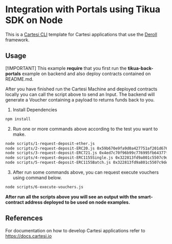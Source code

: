 # Integration with Portals using Tikua SDK on Node

This is a [Cartesi CLI](https://docs.cartesi.io/cartesi-rollups/1.3/quickstart/) template for Cartesi applications that use the [Deroll](https://github.com/tuler/deroll) framework.

## Usage

[!IMPORTANT]
This example **require** that you first run the **tikua-back-portals** example on backend and also deploy contracts contained on README.md.

After you have finished run the Cartesi Machine and deployed contracts locally you can call the script above to send an Input. The backend will generate a Voucher containing a payload to returns funds back to you.

1. Install Dependencies

```sh
npm install
```

2. Run one or more commands above according to the test you want to make.

```sh
node scripts/1-request-deposit-ether.js
node scripts/2-request-deposit-ERC20.js 0x59b670e9fa9d0a427751af201d676719a970857b # ERC20 Token
node scripts/3-request-deposit-ERC721.js 0x4ed7c70f96b99c776995fb64377f0d4ab3b0e1c1 # ERC721 Token
node scripts/4-request-deposit-ERC1155Single.js 0x322813fd9a801c5507c9de605d63cea4f2ce6c44 # ERC1155 Token
node scripts/5-request-deposit-ERC1155Batch.js 0x322813fd9a801c5507c9de605d63cea4f2ce6c44 # ERC1155 Token
```

3. After run some commands above, you can request execute vouchers using command below.

```sh
node scripts/6-execute-vouchers.js
```

**After run all the scripts above you will see an output with the smart-contract address deployed to be used on node examples.**

## References

For documentation on how to develop Cartesi applications refer to https://docs.cartesi.io
